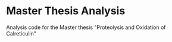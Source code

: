 # Master Thesis Analysis
Analysis code for the Master thesis "Proteolysis and Oxidation of Calreticulin"
